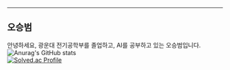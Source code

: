 ---
## 오승범
안녕하세요, 광운대 전기공학부를 졸업하고, AI를 공부하고 있는 오승범입니다.  
![Anurag's GitHub stats](https://github-readme-stats.vercel.app/api?username=Sbeom12&show_icons=true&theme=radical)  
[![Solved.ac Profile](http://mazassumnida.wtf/api/v2/generate_badge?boj=osr0912)](https://solved.ac/osr0912/)
